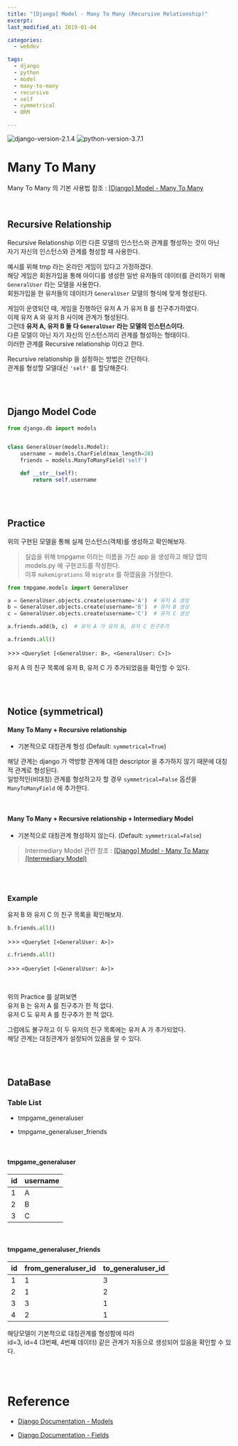 ```yaml
---
title: "[Django] Model - Many To Many (Recursive Relationship)"
excerpt: 
last_modified_at: 2019-01-04

categories:
  - webdev

tags:
  - django
  - python
  - model
  - many-to-many
  - recursive
  - self
  - symmetrical
  - ORM

---
```


![django-version-2.1.4](https://img.shields.io/badge/django-v2.1.4-brightgreen.svg)
![python-version-3.7.1](https://img.shields.io/badge/python-v3.7.1-blue.svg)

# Many To Many

Many To Many 의 기본 사용법 참조 : [[Django] Model - Many To Many](https://devbruce.github.io/django/dj-14-model_many+to+many/)

<br>

## Recursive Relationship

Recursive Relationship 이란 다른 모델의 인스턴스와 관계를 형성하는 것이 아닌  
자기 자신의 인스턴스와 관계를 형성할 때 사용한다.  

예시를 위해 tmp 라는 온라인 게임이 있다고 가정하겠다.  
해당 게임은 회원가입을 통해 아이디를 생성한 일반 유저들의 데이터를 관리하기 위해  
`GeneralUser` 라는 모델을 사용한다.  
회원가입을 한 유저들의 데이터가 `GeneralUser` 모델의 형식에 맞게 형성된다.  

게임이 운영되던 때, 게임을 진행하던 유저 A 가 유저 B 를 친구추가하였다.  
이제 유저 A 와 유저 B 사이에 관계가 형성된다.  
그런데 **유저 A, 유저 B 둘 다 `GeneralUser` 라는 모델의 인스턴스이다.**  
다른 모델이 아닌 자기 자신의 인스턴스끼리 관계를 형성하는 형태이다.  
이러한 관계를 Recursive relationship 이라고 한다.  

Recursive relationship 을 설정하는 방법은 간단하다.  
관계를 형성할 모델대신 `'self'` 를 할당해준다.  

<br><br>

## Django Model Code

```python
from django.db import models


class GeneralUser(models.Model):
    username = models.CharField(max_length=20)
    friends = models.ManyToManyField('self')

    def __str__(self):
        return self.username
```

<br><br>

## Practice

위의 구현된 모델을 통해 실제 인스턴스(객체)를 생성하고 확인해보자.  

> 실습을 위해 tmpgame 이라는 이름을 가진 app 을 생성하고 해당 앱의 models.py 에 구현코드를 작성한다.  
> 이후 `makemigrations` 와 `migrate` 를 하였음을 가정한다.

```python
from tmpgame.models import GeneralUser

a = GeneralUser.objects.create(username='A')  # 유저 A 생성
b = GeneralUser.objects.create(username='B')  # 유저 B 생성
c = GeneralUser.objects.create(username='C')  # 유저 C 생성

a.friends.add(b, c)  # 유저 A 가 유저 B, 유저 C 친구추가
```

```python
a.friends.all()
```
\>\>\> `<QuerySet [<GeneralUser: B>, <GeneralUser: C>]>`  

유저 A 의 친구 목록에 유저 B, 유저 C 가 추가되었음을 확인할 수 있다.

<br><br>

## Notice (symmetrical)

#### Many To Many + Recursive relationship

- 기본적으로 대칭관계 형성 (Default: `symmetrical=True`)

해당 관계는 django 가 역방향 관계에 대한 descriptor 을 추가하지 않기 때문에 대칭적 관계로 형성된다.  
일방적인(비대칭) 관계를 형성하고자 할 경우 `symmetrical=False` 옵션을 `ManyToManyField` 에 추가한다.  

<br>

#### Many To Many + Recursive relationship + Intermediary Model

- 기본적으로 대칭관계 형성하지 않는다. (Default: `symmetrical=False`)

> Intermediary Model 관련 참조 : [[Django] Model - Many To Many (Intermediary Model)](https://devbruce.github.io/django/dj-15model_many+to+many_intermediary+model/)

<br><br>

### Example

유저 B 와 유저 C 의 친구 목록을 확인해보자.  

```python
b.friends.all()
```
\>\>\> `<QuerySet [<GeneralUser: A>]>`  

```python
c.friends.all()
```
\>\>\> `<QuerySet [<GeneralUser: A>]>`  

<br>

위의 Practice 를 살펴보면  
유저 B 는 유저 A 를 친구추가 한 적 없다.  
유저 C 도 유저 A 를 친구추가 한 적 없다.  

그럼에도 불구하고 이 두 유저의 친구 목록에는 유저 A 가 추가되었다.  
해당 관계는 대칭관계가 설정되어 있음을 알 수 있다.

<br><br>

## DataBase

### Table List

- tmpgame\_generaluser

- tmpgame\_generaluser\_friends

<br>

#### tmpgame\_generaluser

| id | username |
|----|----------|
| 1  | A        |
| 2  | B        |
| 3  | C        |

<br>

#### tmpgame\_generaluser\_friends

| id | from\_generaluser\_id | to\_generaluser\_id |
|----|-----------------------|---------------------|
| 1  | 1                     | 3                   |
| 2  | 1                     | 2                   |
| 3  | 3                     | 1                   |
| 4  | 2                     | 1                   |

해당모델이 기본적으로 대칭관계를 형성함에 따라  
id=3, id=4 (3번째, 4번째 데이터) 같은 관계가 자동으로 생성되어 있음을 확인할 수 있다.

<br><br>

# Reference

- [Django Documentation - Models](https://docs.djangoproject.com/en/2.1/topics/db/models/)

- [Django Documentation - Fields](https://docs.djangoproject.com/en/2.1/ref/models/fields/)
